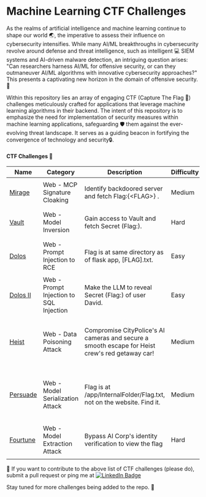 # Machine Learning CTF Challenges

As the realms of artificial intelligence and machine learning continue to shape our world :earth_asia:, the imperative to assess their influence on cybersecurity intensifies. While many AI/ML breakthroughs in cybersecurity revolve around defense and threat intelligence, such as intelligent :computer: SIEM systems and AI-driven malware detection, an intriguing question arises: "Can researchers harness AI/ML for offensive security, or can they outmaneuver AI/ML algorithms with innovative cybersecurity approaches?" This presents a captivating new horizon in the domain of offensive security.🚀

Within this repository lies an array of engaging CTF (Capture The Flag :triangular_flag_on_post:) challenges meticulously crafted for applications that leverage machine learning algorithms in their backend. The intent of this repository is to emphasize the need for implementation of security measures within machine learning applications, safeguarding 🛡️ them against the ever-evolving threat landscape. It serves as a guiding beacon in fortifying the convergence of technology and security🔒. 

#### CTF Challenges :open_file_folder:
| Name | Category | Description | Difficulty | References
| --- | --- | --- | --- | --- | 
| [Mirage](/Mirage_CTF_Challenge/) | Web - MCP Signature Cloaking | Identify backdoored server and fetch Flag:{\<FLAG>} . | Medium | <ul><li> [OWASP LLM03:2025](https://genai.owasp.org/llmrisk/llm032025-supply-chain/)</li></ul>
| [Vault](/Vault_ML_CTF_Challenge/) | Web - Model Inversion | Gain access to Vault and fetch Secret (Flag:). | Hard | <ul><li> [OWASP ML03](https://owasp.org/www-project-machine-learning-security-top-10/docs/ML03_2023-Model_Inversion_Attack.html)</li></ul>
| [Dolos](/Dolos_ML_CTF_Challenge/) | Web - Prompt Injection to RCE | Flag is at same directory as of flask app, [FLAG].txt. | Easy | <ul><li> [OWASP LLM01](https://llmtop10.com/llm01/)</li><li>[AML.T0051](https://atlas.mitre.org/techniques/AML.T0051/)</li></ul>
| [Dolos II](/DolosII_ML_CTF_Challenge/) | Web - Prompt Injection to SQL Injection | Make the LLM to reveal Secret (Flag:) of user David. | Easy | <ul><li> [OWASP LLM01](https://llmtop10.com/llm01/)</li><li>[AML.T0051](https://atlas.mitre.org/techniques/AML.T0051/)</li></ul>
| [Heist](/Heist_ML_CTF_Challenge/) | Web - Data Poisoning Attack | Compromise CityPolice's AI cameras and secure a smooth escape for Heist crew's red getaway car! | Medium | <ul><li>[OWASP LLM03](https://llmtop10.com/llm03/)</li><li>[OWASP ML02](https://owasp.org/www-project-machine-learning-security-top-10/docs/ML02_2023-Data_Poisoning_Attack.html)</li><li>[AML.T0020](https://atlas.mitre.org/techniques/AML.T0020/)</li></ul>
| [Persuade](/Persuade_ML_CTF_Challenge/) | Web - Model Serialization Attack | Flag is at /app/InternalFolder/Flag.txt, not on the website. Find it. | Medium | <ul><li>[OWASP LLM05](https://llmtop10.com/llm05/)</li><li>[OWASP ML06](https://owasp.org/www-project-machine-learning-security-top-10/docs/ML06_2023-AI_Supply_Chain_Attacks.html)</li><li>[AML.T0010](https://atlas.mitre.org/techniques/AML.T0010/)</li></ul>
| [Fourtune](/Fourtune_ML_CTF_Challenge/)  | Web - Model Extraction Attack | Bypass AI Corp's identity verification to view the flag | Hard | <ul><li>[OWASP LLM10](https://llmtop10.com/llm10/)</li><li>[AML.T0044](https://atlas.mitre.org/techniques/AML.T0044/)</li></ul>



:thought_balloon: If you want to contribute to the above list of CTF challenges (please do), submit a pull request or ping me at [![LinkedIn Badge](https://img.shields.io/badge/LinkedIn-0077B5?style=for-the-badge&logo=linkedin&logoColor=white)](https://in.linkedin.com/in/alex-devassy-358421138) 


Stay tuned for more challenges being added to the repo. :eyes:
